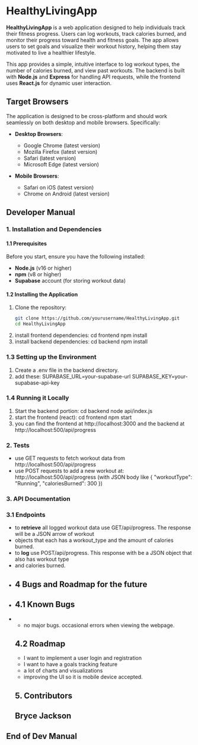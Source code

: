 # HealthyLivingApp

**HealthyLivingApp** is a web application designed to help individuals track their fitness progress. Users can log workouts, track calories burned, and monitor their progress toward health and fitness goals. The app allows users to set goals and visualize their workout history, helping them stay motivated to live a healthier lifestyle. 

This app provides a simple, intuitive interface to log workout types, the number of calories burned, and view past workouts. The backend is built with **Node.js** and **Express** for handling API requests, while the frontend uses **React.js** for dynamic user interaction.

## Target Browsers

The application is designed to be cross-platform and should work seamlessly on both desktop and mobile browsers. Specifically:

- **Desktop Browsers**:
  - Google Chrome (latest version)
  - Mozilla Firefox (latest version)
  - Safari (latest version)
  - Microsoft Edge (latest version)

- **Mobile Browsers**:
  - Safari on iOS (latest version)
  - Chrome on Android (latest version)

## Developer Manual

### 1. Installation and Dependencies

#### 1.1 Prerequisites

Before you start, ensure you have the following installed:

- **Node.js** (v16 or higher)
- **npm** (v8 or higher)
- **Supabase** account (for storing workout data)

#### 1.2 Installing the Application

1. Clone the repository:
   ```bash
   git clone https://github.com/yourusername/HealthyLivingApp.git
   cd HealthyLivingApp
2. install frontend dependencies:
   cd frontend
   npm install
3. install backend dependencies:
   cd backend
   npm install
### 1.3 Setting up the Environment
1.  Create a .env file in the backend directory.
2. add these: SUPABASE_URL=your-supabase-url
SUPABASE_KEY=your-supabase-api-key
### 1.4 Running it Locally
1. Start the backend portion:
   cd backend
   node api/index.js
2. start the frontend (react):
   cd frontend
   npm start
3. you can find the frontend at http://localhost:3000 and the backend at http://localhost:500/api/progress
### 2. Tests
- use GET requests to fetch workout data from http://localhost:500/api/progress
- use POST requests to add a new workout at: http://localhost:500/api/progress  (with JSON body like { "workoutType": "Running", "caloriesBurned": 300 })

### 3. API Documentation
### 3.1 Endpoints
- to **retrieve** all logged workout data use GET/api/progress. The response will be a JSON arrow of workout
- objects that each has a workout_type and the amount of calories burned.
- to **log** use POST/api/progress. This response with be a JSON object that also has workout type
- and calories burned.
- ## 4 Bugs and Roadmap for the future
- ## 4.1 Known Bugs
- - no major bugs. occasional errors when viewing the webpage.
  ## 4.2 Roadmap
  - I want to implement a user login and registration
  - I want to have a goals tracking feature
  - a lot of charts and visualizations
  - improving the UI so it is mobile device accepted.
  ## 5. Contributors
  ## Bryce Jackson
## End of Dev Manual
